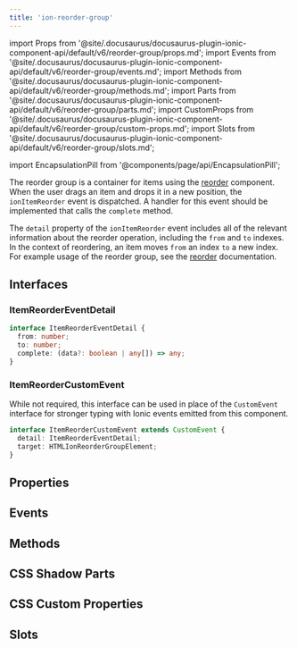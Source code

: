```yaml
---
title: 'ion-reorder-group'
---
```


import Props from '@site/.docusaurus/docusaurus-plugin-ionic-component-api/default/v6/reorder-group/props.md';
import Events from '@site/.docusaurus/docusaurus-plugin-ionic-component-api/default/v6/reorder-group/events.md';
import Methods from '@site/.docusaurus/docusaurus-plugin-ionic-component-api/default/v6/reorder-group/methods.md';
import Parts from '@site/.docusaurus/docusaurus-plugin-ionic-component-api/default/v6/reorder-group/parts.md';
import CustomProps from '@site/.docusaurus/docusaurus-plugin-ionic-component-api/default/v6/reorder-group/custom-props.md';
import Slots from '@site/.docusaurus/docusaurus-plugin-ionic-component-api/default/v6/reorder-group/slots.md';

<head>
  <title>ion-reorder-group: Wrapper Component for Ionic Framework Apps</title>
  <meta
    name="description"
    content="ion-reorder-group is a wrapper component for items using the ion-reorder component on Ionic apps. Read to learn more about ion-reorder-group usage."
  />
</head>

import EncapsulationPill from '@components/page/api/EncapsulationPill';

The reorder group is a container for items using the [reorder](./reorder) component. When the user drags an item and drops it in a new position, the `ionItemReorder` event is dispatched. A handler for this event should be implemented that calls the `complete` method.

The `detail` property of the `ionItemReorder` event includes all of the relevant information about the reorder operation, including the `from` and `to` indexes. In the context of reordering, an item moves `from` an index `to` a new index. For example usage of the reorder group, see the [reorder](./reorder) documentation.

## Interfaces

### ItemReorderEventDetail

```typescript
interface ItemReorderEventDetail {
  from: number;
  to: number;
  complete: (data?: boolean | any[]) => any;
}
```

### ItemReorderCustomEvent

While not required, this interface can be used in place of the `CustomEvent` interface for stronger typing with Ionic events emitted from this component.

```typescript
interface ItemReorderCustomEvent extends CustomEvent {
  detail: ItemReorderEventDetail;
  target: HTMLIonReorderGroupElement;
}
```

## Properties

<Props />

## Events

<Events />

## Methods

<Methods />

## CSS Shadow Parts

<Parts />

## CSS Custom Properties

<CustomProps />

## Slots

<Slots />
